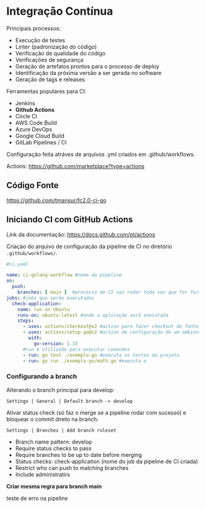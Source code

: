 # Integração Contínua

Principais processos:

- Execução de testes
- Linter (padronização do código)
- Verificação de qualidade do código
- Verificações de segurança
- Geração de artefatos prontos para o processo de deploy
- Identificação da próxima versão a ser gerada no software
- Geração de tags e releases

Ferramentas populares para CI:

- Jenkins
- **Github Actions**
- Circle CI
- AWS Code Build
- Azure DevOps
- Google Cloud Build
- GitLab Pipelines / CI

Configuração feita atráves de arquivos .yml criados em .github/workflows.

Actions: https://github.com/marketplace?type=actions

## Código Fonte

https://github.com/tmansur/fc2.0-ci-go

## Iniciando CI com GitHub Actions

Link da documentação: https://docs.github.com/pt/actions

Criação do arquivo de configuração da pipeline de CI no diretório `.github/workflows/`.

```YAML
#ci.yaml

name: ci-golang-workflow #nome da pipeline
on:
  push:
    branches: [ main ]  #processo de CI vai rodar toda vez que for feito um push na branch main
jobs: #jobs que serão executados
  check-application:
    name: run on Ubuntu
    runs-on: ubuntu-latest #onde a aplicação será executada
    steps:
      - uses: actions/checkout@v2 #action para fazer checkout do fonte a ser utilizado
      - uses: actions/setup-go@v2 #action de configuração de um ambiente com Golang
        with:
          go-version: 1.15
      #run é utilizado para executar comandos
      - run: go test ./exemplo-go #executa os testes do projeto
      - run: go run ./exemplo-go/math.go #executa o
```

### Configurando a branch

Alterando o branch principal para develop:

`Settings | General | Default branch -> develop`

Ativar status check (só faz o merge se a pipeline rodar com sucesso) e bloquear o commit direto na branch:

`Settings | Branches | Add branch ruleset`

- Branch name pattern: develop
- Require status checks to pass
- Require branches to be up to date before merging
- Status checks: check-application (nome do job da pipeline de CI criada)
- Restrict who can push to matching branches
- Include administratirs

**Criar mesma regra para branch main**

teste de erro na pipeline
